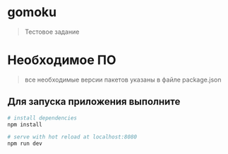 # gomoku

> Тестовое задание
# Необходимое ПО

> все необходимые версии пакетов указаны в файле package.json


## Для запуска приложения выполните

``` bash
# install dependencies
npm install

# serve with hot reload at localhost:8080
npm run dev
```
